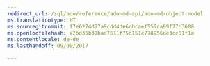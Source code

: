 ```yaml
---
redirect_url: /sql/ado/reference/ado-md-api/ado-md-object-model
ms.translationtype: HT
ms.sourcegitcommit: f7e6274d77a9cdd4de6cbcaef559ca99f77b3608
ms.openlocfilehash: e2bd35b37bad7611f75d151c778956de3cc81f1a
ms.contentlocale: de-de
ms.lasthandoff: 09/09/2017

---
```

